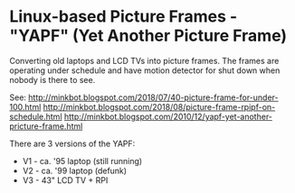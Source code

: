 # Linux-based Picture Frames - "YAPF" (Yet Another Picture Frame)

Converting old laptops and LCD TVs into picture frames.
The frames are operating under schedule and have motion detector for shut down when nobody is there to see.

See:
http://minkbot.blogspot.com/2018/07/40-picture-frame-for-under-100.html
http://minkbot.blogspot.com/2018/08/picture-frame-rpipf-on-schedule.html
http://minkbot.blogspot.com/2010/12/yapf-yet-another-pricture-frame.html

There are 3 versions of the YAPF:
+ V1 - ca. '95 laptop (still running)
+ V2 - ca. '99 laptop (defunk)
+ V3 - 43" LCD TV + RPI


